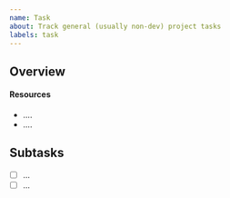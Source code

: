 ```yaml
---
name: Task
about: Track general (usually non-dev) project tasks
labels: task
---
```


## Overview
<!--- A *very brief* description of what needs to be done.  --->

#### Resources
<!--- *Add links to related issues, PRs, feature documentation, etc.* --->
- ....
- ....

## Subtasks
<!--- *Known subtasks (that are significant enough to be worth noting up front, but not big enough to be their own issue* --->
* [ ] ...
* [ ] ...
